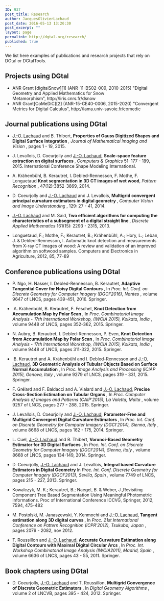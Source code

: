 ```yaml
---
ID: 937
post_title: Research
author: JacquesOlivierLachaud
post_date: 2016-05-13 13:20:30
post_excerpt: ""
layout: page
permalink: http://dgtal.org/research/
published: true
---
```

We list here examples of publications and research projects that rely on DGtal or DGtalTools.
<h2>Projects using DGtal</h2>
<ul>
 	<li>ANR Grant [digitalSnow][1] (ANR-11-BS02-009, 2010-2015) "Digital Geometry and Applied Mathematics for Snow Metamorphism", http://liris.cnrs.fr/dsnow</li>
 	<li>ANR Grant[CoMeDiC][2] (ANR-15-CE40-0006, 2015-2020) "Convergent Metrics for Digital Calculus", http://lama.univ-savoie.fr/comedic</li>
</ul>
<h2>Journal publications using DGtal</h2>
<ul>
 	<li><a href="http://www.lama.univ-savoie.fr/~lachaud/People/LACHAUD-JO/person.html">J.-O. Lachaud</a> and B. Thibert, <b>Properties of Gauss Digitized Shapes and Digital Surface Integration </b>, <em>Journal of Mathematical Imaging and Vision </em>, pages 1 - 19, 2015.</li>
 	<li>
<p class="publi-desc">J. Levallois, D. Coeurjolly and <a href="http://www.lama.univ-savoie.fr/~lachaud/People/LACHAUD-JO/person.html">J.-O. Lachaud</a>, <b>Scale-space feature extraction on digital surfaces </b>, <em>Computers &amp; Graphics </em>51: 177 - 189, 2015. International Conference Shape Modeling International.</p>
</li>


<li>
<p class="publi-desc"> 	A. Krähenbühl, B. Kerautret, I. Debled-Rennesson, F. Mothe, F. Longuetaud  <b>Knot segmentation in 3D CT images of wet wood</b>, <em> Pattern Recognition </em>, 47(12):3852-3869, 2014.</p>
</li>


<li>
<p class="publi-desc">D. Coeurjolly and <a href="http://www.lama.univ-savoie.fr/~lachaud/People/LACHAUD-JO/person.html">J.-O. Lachaud</a> and J. Levallois, <b>Multigrid convergent principal curvature estimators in digital geometry </b>, <em>Computer Vision and Image Understanding </em>, 129: 27 - 41, 2014.</p>
</li>
 	<li>
<p class="publi-desc"><a href="http://www.lama.univ-savoie.fr/~lachaud/People/LACHAUD-JO/person.html">J.-O. Lachaud</a> and M. Said, <b>Two efficient algorithms for computing the characteristics of a subsegment of a digital straight line </b>, <em>Discrete Applied Mathematics </em>161(15): 2293 - 2315, 2013.</p>
</li>
 	<li>Longuetaud, F.; Mothe, F.; Kerautret, B.; Krähenbühl, A.; Hory, L.; Leban, J. &amp; Debled-Rennesson, I. Automatic knot detection and measurements from X-ray CT images of wood: A review and validation of an improved algorithm on softwood samples. Computers and Electronics in Agriculture, 2012, 85, 77-89</li>
</ul>
<h2>Conference publications using DGtal</h2>
<ul>

<li>
<p class="publi-desc"> P. Ngo, H. Nasser, I. Debled-Rennesson, B. Kerautret, <b> Adaptive Tangential Cover for Noisy Digital Contours </b>, In <em>Proc. Int. Conf. on Discrete Geometry for Computer Imagery (DGCI'2016), Nantes </em>, volume 9647 of LNCS, pages 439-451, 2016. Springer.</p>
</li>


<li>
<p class="publi-desc"> A. Krähenbühl, B. Kerautret, F. Feschet, <b> Knot Detection from Accumulation Map by Polar Scan </b>, In <em>Proc. Combinatorial Image Analysis - 17th International Workshop, (IWCIA 2015), Kolkata, India </em>, volume 9448 of LNCS, pages 352-362, 2015. Springer.</p>
</li>

<li>
<p class="publi-desc">N. Aubry, B. Kerautret, I. Debled-Rennesson, P. Even, <b> Knot Detection from Accumulation Map by Polar Scan </b>, In <em>Proc. Combinatorial Image Analysis - 17th International Workshop, (IWCIA 2015), Kolkata, India </em>, volume 9448 of LNCS, pages 311-322, 2015. Springer.</p>
</li>


<li>
<p class="publi-desc"> B. Kerautret and A. Krähenbühl and I. Debled-Rennesson and <a href="http://www.lama.univ-savoie.fr/~lachaud/People/LACHAUD-JO/person.html">J.-O. Lachaud</a>, <b>3D Geometric Analysis of Tubular Objects Based on Surface Normal Accumulation </b>, In <em>Proc. Image Analysis and Processing (ICIAP 2015), Genova, Italy </em>, volume 9279 of LNCS, pages 319 - 331, 2015. Springer.</p>
</li>


<li>
<p class="publi-desc">F. Grélard and F. Baldacci and A. Vialard and <a href="http://www.lama.univ-savoie.fr/~lachaud/People/LACHAUD-JO/person.html">J.-O. Lachaud</a>, <b>Precise Cross-Section Estimation on Tubular Organs </b>, In <em>Proc. Computer Analysis of Images and Patterns (CAIP'2015), La Valetta, Malta </em>, volume 9257 of LNCS, pages 277 - 288, 2015. Springer.</p>
</li>
 	<li>
<p class="publi-desc">J. Levallois, D. Coeurjolly and <a href="http://www.lama.univ-savoie.fr/~lachaud/People/LACHAUD-JO/person.html">J.-O. Lachaud</a>, <b>Parameter-Free and Multigrid Convergent Digital Curvature Estimators </b>, In <em>Proc. Int. Conf. on Discrete Geometry for Computer Imagery (DGCI'2014), Sienna, Italy </em>, volume 8668 of LNCS, pages 162 - 175, 2014. Springer.</p>
</li>
 	<li>
<p class="publi-desc">L. Cuel, <a href="http://www.lama.univ-savoie.fr/~lachaud/People/LACHAUD-JO/person.html">J.-O. Lachaud</a> and B. Thibert, <b>Voronoi-Based Geometry Estimator for 3D Digital Surfaces </b>, In <em>Proc. Int. Conf. on Discrete Geometry for Computer Imagery (DGCI'2014), Sienna, Italy </em>, volume 8668 of LNCS, pages 134-149, 2014. Springer.</p>
</li>
 	<li>
<p class="publi-desc">D. Coeurjolly, <a href="http://www.lama.univ-savoie.fr/~lachaud/People/LACHAUD-JO/person.html">J.-O. Lachaud</a> and J. Levallois, <b>Integral based Curvature Estimators in Digital Geometry </b>In <em>Proc. Int. Conf. Discrete Geometry for Computer Imagery (DGCI'2013), Sevilla, Spain </em>, volume 7749 of LNCS, pages 215 - 227, 2013. Springer.</p>
</li>
 	<li>Kowalczyk, M. K.; Kerautret, B.; Naegel, B. &amp; Weber, J.,Revisiting Component Tree Based Segmentation Using Meaningful Photometric Informations. Proc of International Conference ICCVG, Springer, 2012, 7594, 475-482</li>
 	<li>
<p class="publi-desc">M. Postolski, M. Janaszewski, Y. Kenmochi and <a href="http://www.lama.univ-savoie.fr/~lachaud/People/LACHAUD-JO/person.html">J.-O. Lachaud</a>, <b>Tangent estimation along 3D digital curves </b>, In <em>Proc. 21st International Conference on Pattern Recognition (ICPR'2012), Tsukuba, Japan </em>, pages 2079 - 2082, nov 2012.</p>
</li>
 	<li>
<p class="publi-desc">T. Roussillon and <a href="http://www.lama.univ-savoie.fr/~lachaud/People/LACHAUD-JO/person.html">J.-O. Lachaud</a>, <b>Accurate Curvature Estimation along Digital Contours with Maximal Digital Circular Arcs </b>, In <em>Proc. Int. Workshop Combinatorial Image Analysis (IWCIA2011), Madrid, Spain </em>, volume 6636 of LNCS, pages 43 - 55, 2011. Springer.</p>
</li>
</ul>
<h2>Book chapters using DGtal</h2>
<ul>
 	<li>
<p class="publi-desc">D. Coeurjolly, <a href="http://www.lama.univ-savoie.fr/~lachaud/People/LACHAUD-JO/person.html">J.-O. Lachaud</a> and T. Roussillon, <b>Multigrid Convergence of Discrete Geometric Estimators </b>, In <em>Digital Geometry Algorithms </em>, volume 2 of LNCVB, pages 395 - 424, 2012. Springer.</p>
</li>
</ul>